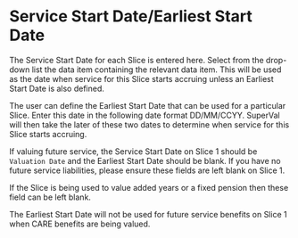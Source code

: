 # Service Start Date/Earliest Start Date

The Service Start Date for each Slice is entered here. Select from the
drop-down list the data item containing the relevant data item. This
will be used as the date when service for this Slice starts accruing
unless an Earliest Start Date is also defined.

The user can define the Earliest Start Date that can be used for a
particular Slice. Enter this date in the following date format
DD/MM/CCYY. SuperVal will then take the later of these two dates to
determine when service for this Slice starts accruing.

If valuing future service, the Service Start Date on Slice 1 should be
`Valuation Date` and the Earliest Start Date should be blank. If you
have no future service liabilities, please ensure these fields are left
blank on Slice 1.

If the Slice is being used to value added years or a fixed pension then
these field can be left blank.

The Earliest Start Date will not be used for future service benefits on
Slice 1 when CARE benefits are being valued.
